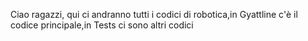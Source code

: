 Ciao ragazzi, qui ci andranno tutti i codici di robotica,in Gyattline c'è il codice principale,in Tests ci sono altri codici
